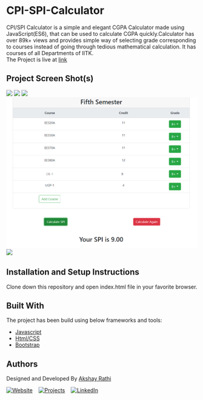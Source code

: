 # CPI-SPI-Calculator

CPI/SPI Calculator is a simple and elegant CGPA Calculator made using JavaScript(ES6), that can be used to calculate CGPA quickly.Calculator has over 89k+ views and provides simple way of selecting grade corresponding to courses instead of going through tedious mathematical calculation. It has courses of all Departments of IITK.<br>
The Project is live at <a href="https://projects.akshayrathi.com/cpi-spi-calculator/" target="_blank">link</a>

## Project Screen Shot(s)

<img src="./Screenshot/cpiSpiCalculator.jpg">

<img src="./Screenshot/firstSem.png">

<img src="./Screenshot/firstSem_2.png">

<img src="./Screenshot/granular_grading.png">

<img src="./Screenshot/cpiEstimation.png">

## Installation and Setup Instructions

Clone down this repository and open index.html file in your favorite browser.

## Built With

The project has been build using below frameworks and tools:

- [Javascript](https://developer.mozilla.org/en-US/)
- [Html/CSS](https://developer.mozilla.org/en-US/)
- [Bootstrap](https://getbootstrap.com/)

## Authors

Designed and Developed By [Akshay Rathi](https://akshayrathi.com)

<p><a href="https://akshayrathi.com/" target="_blank"><img alt="Website" src="https://img.shields.io/badge/Portfolio-%234285F4.svg?&style=for-the-badge&logo=google-chrome&logoColor=white"/></a>&nbsp;&nbsp;&nbsp;&nbsp;<a href="https://projects.akshayrathi.com/" target="_blank"><img alt="Projects" src="https://img.shields.io/badge/Projects-%F5AE29.svg?&style=for-the-badge&logo=prometheus&logoColor=white"/></a>&nbsp;&nbsp;&nbsp;&nbsp;<a href="https://www.linkedin.com/in/akshay-rathi-sde/" target="_blank"><img alt="LinkedIn" src="https://img.shields.io/badge/LinkedIn-%230077B5.svg?&style=for-the-badge&logo=LinkedIn&logoColor=white"/></a>&nbsp;&nbsp;&nbsp;&nbsp;
</p><br/>
